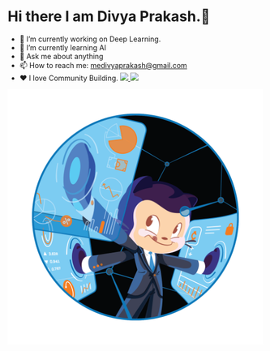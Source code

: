 # Hi there I am Divya Prakash.👋

-   🔭 I’m currently working on Deep Learning.
-   🌱 I’m currently learning AI
-   💬 Ask me about anything
-   📫 How to reach me: medivyaprakash@gmail.com
-   ❤ I love Community Building.
    <a href="https://github.com/divyaprakash-Rx">
    <img height="160em" src="https://github-readme-stats.vercel.app/api?username=divyaprakash-Rx&show_icons=true&include_all_commits=true&custom_title=GitHub+Stats&theme=angular">
    <img height="160em" src="https://github-readme-stats.vercel.app/api/top-langs/?username=divyaprakash-Rx&layout=compact&theme=angular"></a>

![image](https://raw.githubusercontent.com/divyaprakash-Rx/divyaprakash-Rx/master/octocats/Fintechtocat.png)
